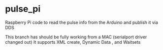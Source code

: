 # pulse_pi

Raspberry Pi code to read the pulse info from the Arduino and publish it via DDS

This branch has should be fully working from a MAC (serialport driver changed out)
It supports XML create, Dynamic Data , and Waitsets
